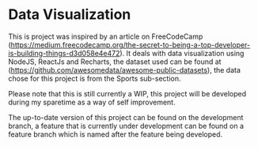# Data Visualization

This is project was inspired by an article on FreeCodeCamp (https://medium.freecodecamp.org/the-secret-to-being-a-top-developer-is-building-things-d3d058e4e472). It deals with data visualization using NodeJS, ReactJs and Recharts, the dataset used can be found at (https://github.com/awesomedata/awesome-public-datasets), the data chose for this project is from the Sports sub-section.


Please note that this is still currently a WIP, this project will be developed during my sparetime as a way of self improvement. 

The up-to-date version of this project can be found on the development branch, a feature that is currently under development can be found on a feature branch which is named after the feature being developed. 

